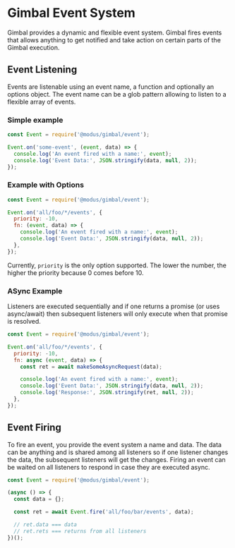 # Gimbal Event System

Gimbal provides a dynamic and flexible event system. Gimbal fires events that allows anything to get notified and take action on certain parts of the Gimbal execution.

## Event Listening

Events are listenable using an event name, a function and optionally an options object. The event name can be a glob pattern allowing to listen to a flexible array of events.

### Simple example

```javascript
const Event = require('@modus/gimbal/event');

Event.on('some-event', (event, data) => {
  console.log('An event fired with a name:', event);
  console.log('Event Data:', JSON.stringify(data, null, 2));
});
```

### Example with Options

```javascript
const Event = require('@modus/gimbal/event');

Event.on('all/foo/*/events', {
  priority: -10,
  fn: (event, data) => {
    console.log('An event fired with a name:', event);
    console.log('Event Data:', JSON.stringify(data, null, 2));
  },
});
```

Currently, `priority` is the only option supported. The lower the number, the higher the priority because 0 comes before 10.

### ASync Example

Listeners are executed sequentially and if one returns a promise (or uses async/await) then subsequent listeners will only execute when that promise is resolved.

```javascript
const Event = require('@modus/gimbal/event');

Event.on('all/foo/*/events', {
  priority: -10,
  fn: async (event, data) => {
    const ret = await makeSomeAsyncRequest(data);

    console.log('An event fired with a name:', event);
    console.log('Event Data:', JSON.stringify(data, null, 2));
    console.log('Response:', JSON.stringify(ret, null, 2));
  },
});
```

## Event Firing

To fire an event, you provide the event system a name and data. The data can be anything and is shared among all listeners so if one listener changes the data, the subsequent listeners will get the changes. Firing an event can be waited on all listeners to respond in case they are executed async.

```javascript
const Event = require('@modus/gimbal/event');

(async () => {
  const data = {};

  const ret = await Event.fire('all/foo/bar/events', data);

  // ret.data === data
  // ret.rets === returns from all listeners
})();
```
